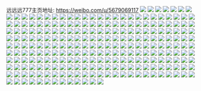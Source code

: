 远远远777主页地址: https://weibo.com/u/5679069117 
![](https://wx4.sinaimg.cn/mw2000/006ckNiZgy1h73xtgijkej32c0340hdy.jpg) 
![](https://wx4.sinaimg.cn/mw2000/006ckNiZgy1h73xtpdevrj32852yvb2a.jpg) 
![](https://wx4.sinaimg.cn/mw2000/006ckNiZgy1h73xucq6cgj32c0341e85.jpg) 
![](https://wx4.sinaimg.cn/mw2000/006ckNiZgy1h73xtrs7y0j31l2242n5i.jpg) 
![](https://wx4.sinaimg.cn/mw2000/006ckNiZgy1h73xuq683qj315o1qihdt.jpg) 
![](https://wx4.sinaimg.cn/mw2000/006ckNiZgy1h73xtxc2wdj32c0365qv5.jpg) 
![](https://wx4.sinaimg.cn/mw2000/006ckNiZgy1h73xu0twfmj32c034pkjn.jpg) 
![](https://wx4.sinaimg.cn/mw2000/006ckNiZgy1h73xtmeky2j32c03404qr.jpg) 
![](https://wx4.sinaimg.cn/mw2000/006ckNiZgy1h73xu4oseqj328d2z67wj.jpg) 
![](https://wx4.sinaimg.cn/mw2000/006ckNiZgy1h73xu7t2zpj32c0340x6r.jpg) 
![](https://wx4.sinaimg.cn/mw2000/006ckNiZgy1h73xugjkbwj32c0341hdt.jpg) 
![](https://wx4.sinaimg.cn/mw2000/006ckNiZgy1h73xukrmfzj32c0340b29.jpg) 
![](https://wx4.sinaimg.cn/mw2000/006ckNiZgy1h73xulgu4wj31711vkapd.jpg) 
![](https://wx4.sinaimg.cn/mw2000/006ckNiZgy1h73xtdreazj31pw2aj1f7.jpg) 
![](https://wx4.sinaimg.cn/mw2000/006ckNiZgy1gwy1dn70k3j32801o0npd.jpg) 
![](https://wx4.sinaimg.cn/mw2000/006ckNiZgy1gwy1dpicz5j33402c0npe.jpg) 
![](https://wx4.sinaimg.cn/mw2000/006ckNiZgy1gwy1dt7bw7j33402c0qv9.jpg) 
![](https://wx4.sinaimg.cn/mw2000/006ckNiZgy1gwy1dwdsfij33402c0x6q.jpg) 
![](https://wx4.sinaimg.cn/mw2000/006ckNiZgy1gwy1dzjw9hj33402c07wj.jpg) 
![](https://wx4.sinaimg.cn/mw2000/006ckNiZgy1gwy1ene1zzj32ip1w17wh.jpg) 
![](https://wx4.sinaimg.cn/mw2000/006ckNiZgy1gwy1e2wq7nj32c0340u0z.jpg) 
![](https://wx4.sinaimg.cn/mw2000/006ckNiZgy1gwy1e5y4nnj33402c0b2b.jpg) 
![](https://wx4.sinaimg.cn/mw2000/006ckNiZgy1gwy1e80hnij32ao328kjl.jpg) 
![](https://wx4.sinaimg.cn/mw2000/006ckNiZgy1gwy1eaewt2j33282aou0x.jpg) 
![](https://wx4.sinaimg.cn/mw2000/006ckNiZgy1gwy1efblhnj33282aonpf.jpg) 
![](https://wx4.sinaimg.cn/mw2000/006ckNiZgy1gwy1jfztokj33402c04qr.jpg) 
![](https://wx4.sinaimg.cn/mw2000/006ckNiZgy1gwy1ekr1gdj32ip1w1npd.jpg) 
![](https://wx4.sinaimg.cn/mw2000/006ckNiZgy1gwy1jivk6aj32ip1w1hdu.jpg) 
![](https://wx4.sinaimg.cn/mw2000/006ckNiZgy1gwy1jktvgyj33282aou0y.jpg) 
![](https://wx4.sinaimg.cn/mw2000/006ckNiZgy1gwy1jmtbdsj33282aob29.jpg) 
![](https://wx4.sinaimg.cn/mw2000/006ckNiZgy1gwy1je0pxpj33282aox6r.jpg) 
![](https://wx4.sinaimg.cn/mw2000/006ckNiZgy1gwy1l2yizij33282aonpd.jpg) 
![](https://wx4.sinaimg.cn/mw2000/006ckNiZgy1gv4cehaurvj61i2203x6502.jpg) 
![](https://wx4.sinaimg.cn/mw2000/006ckNiZgy1gv4cenljdkj629s1pcx6p02.jpg) 
![](https://wx4.sinaimg.cn/mw2000/006ckNiZgy1gv4cewi32cj63282aoe8202.jpg) 
![](https://wx4.sinaimg.cn/mw2000/006ckNiZgy1gv4cf11hbrj62ao328nnq02.jpg) 
![](https://wx4.sinaimg.cn/mw2000/006ckNiZgy1gv222cj3j7j62ao3284qr02.jpg) 
![](https://wx4.sinaimg.cn/mw2000/006ckNiZgy1gv2228jx4jj61401hcawe02.jpg) 
![](https://wx4.sinaimg.cn/mw2000/006ckNiZgy1gv221x27c1j63282ao1l002.jpg) 
![](https://wx4.sinaimg.cn/mw2000/006ckNiZgy1gv2220gkakj61r22c2b2902.jpg) 
![](https://wx4.sinaimg.cn/mw2000/006ckNiZgy1gv221oelrgj63282aob2902.jpg) 
![](https://wx4.sinaimg.cn/mw2000/006ckNiZgy1gv221eu6grj61vp2ip7wi02.jpg) 
![](https://wx4.sinaimg.cn/mw2000/006ckNiZgy1gv221jo56wj63282ao1ky02.jpg) 
![](https://wx4.sinaimg.cn/mw2000/006ckNiZgy1gv221hh7snj63282aou0x02.jpg) 
![](https://wx4.sinaimg.cn/mw2000/006ckNiZgy1gv221ldba5j63282aonpd02.jpg) 
![](https://wx4.sinaimg.cn/mw2000/006ckNiZgy1gv221b1gwwj62681mob2902.jpg) 
![](https://wx4.sinaimg.cn/mw2000/006ckNiZgy1gv221ths3ij62x526ux6q02.jpg) 
![](https://wx4.sinaimg.cn/mw2000/006ckNiZgy1gv2223hf6qj61tw2fvhdt02.jpg) 
![](https://wx4.sinaimg.cn/mw2000/006ckNiZgy1gv2226sy03j61ze1hju0x02.jpg) 
![](https://wx4.sinaimg.cn/mw2000/006ckNiZgy1gv221qpmf1j62ao328npe02.jpg) 
![](https://wx4.sinaimg.cn/mw2000/006ckNiZgy1gv22hcerdfj61hc14049a02.jpg) 
![](https://wx4.sinaimg.cn/mw2000/006ckNiZgy1gv223gk3ajj63282aonpd02.jpg) 
![](https://wx4.sinaimg.cn/mw2000/006ckNiZgy1gv222iaqraj62ao328qv602.jpg) 
![](https://wx4.sinaimg.cn/mw2000/006ckNiZgy1gv222fsn8kj63282aonpf02.jpg) 
![](https://wx4.sinaimg.cn/mw2000/006ckNiZgy1guyw9sxx1wj62ao3281ky02.jpg) 
![](https://wx4.sinaimg.cn/mw2000/006ckNiZgy1guyw8zbdfgj63282aohdv02.jpg) 
![](https://wx4.sinaimg.cn/mw2000/006ckNiZgy1guyw93r7vqj63282ao4qs02.jpg) 
![](https://wx4.sinaimg.cn/mw2000/006ckNiZgy1guyw9ecddwj63282ao7wh02.jpg) 
![](https://wx4.sinaimg.cn/mw2000/006ckNiZgy1guyw9c83gcj61w12ip1ky02.jpg) 
![](https://wx4.sinaimg.cn/mw2000/006ckNiZgy1guyw9iq0wyj63282aoqv702.jpg) 
![](https://wx4.sinaimg.cn/mw2000/006ckNiZgy1guyw97idbtj62ip1w1e8102.jpg) 
![](https://wx4.sinaimg.cn/mw2000/006ckNiZgy1guyw9m1kd4j63282aob2a02.jpg) 
![](https://wx4.sinaimg.cn/mw2000/006ckNiZgy1guywbp4wdhj62ao328npd02.jpg) 
![](https://wx4.sinaimg.cn/mw2000/006ckNiZgy1guptxgcmsvj62bc334n3b02.jpg) 
![](https://wx4.sinaimg.cn/mw2000/006ckNiZgy1guptwv25g5j62681mox6p02.jpg) 
![](https://wx4.sinaimg.cn/mw2000/006ckNiZgy1guptvukxedj622o340e8202.jpg) 
![](https://wx4.sinaimg.cn/mw2000/006ckNiZgy1guptw3e2k3j611c340e8102.jpg) 
![](https://wx4.sinaimg.cn/mw2000/006ckNiZgy1guptxo1pj9j62bc334npd02.jpg) 
![](https://wx4.sinaimg.cn/mw2000/006ckNiZgy1guptvdmw1nj60tv33zhdt02.jpg) 
![](https://wx4.sinaimg.cn/mw2000/006ckNiZgy1guptwzt19dj62ip1w1npd02.jpg) 
![](https://wx4.sinaimg.cn/mw2000/006ckNiZgy1guptxjqo6lj619k1orne802.jpg) 
![](https://wx4.sinaimg.cn/mw2000/006ckNiZgy1guptw8ip1ij622o340x6p02.jpg) 
![](https://wx4.sinaimg.cn/mw2000/006ckNiZgy1guptwavvwwj63282aokjl02.jpg) 
![](https://wx4.sinaimg.cn/mw2000/006ckNiZgy1guptwf48r9j629s1pcx6p02.jpg) 
![](https://wx4.sinaimg.cn/mw2000/006ckNiZgy1guptvzhhfyj61k0340u0x02.jpg) 
![](https://wx4.sinaimg.cn/mw2000/006ckNiZgy1guptvo67anj60v9340npd02.jpg) 
![](https://wx4.sinaimg.cn/mw2000/006ckNiZgy1guptxf2hnkj63282ao1l002.jpg) 
![](https://wx4.sinaimg.cn/mw2000/006ckNiZgy1guptvk2z8hj61hr3411ky02.jpg) 
![](https://wx4.sinaimg.cn/mw2000/006ckNiZgy1guptx724xvj63282aoe8102.jpg) 
![](https://wx4.sinaimg.cn/mw2000/006ckNiZgy1guptwqgmw5j62ao328npd02.jpg) 
![](https://wx4.sinaimg.cn/mw2000/006ckNiZgy1guptwl850kj63282aou0x02.jpg) 
![](https://wx4.sinaimg.cn/mw2000/006ckNiZly1gsgbdn1tznj32vf25l1kz.jpg) 
![](https://wx4.sinaimg.cn/mw2000/006ckNiZly1gsgbdthrxvj33282ao7wj.jpg) 
![](https://wx4.sinaimg.cn/mw2000/006ckNiZly1grqwpszkzxj32ip1ohqv5.jpg) 
![](https://wx4.sinaimg.cn/mw2000/006ckNiZly1grqwqvt2m8j622k33zb2d02.jpg) 
![](https://wx4.sinaimg.cn/mw2000/006ckNiZly1grqwr2rtefj33402c0x6p.jpg) 
![](https://wx4.sinaimg.cn/mw2000/006ckNiZly1grqwqa753uj62by33znpg02.jpg) 
![](https://wx4.sinaimg.cn/mw2000/006ckNiZly1grqwr5yl8ij334g2c8e82.jpg) 
![](https://wx4.sinaimg.cn/mw2000/006ckNiZly1grqwq63839j32by33z4qv.jpg) 
![](https://wx4.sinaimg.cn/mw2000/006ckNiZly1grqwpqm0dgj31oh2ip1kz.jpg) 
![](https://wx4.sinaimg.cn/mw2000/006ckNiZly1grqwqde4ytj30rz340kjn.jpg) 
![](https://wx4.sinaimg.cn/mw2000/006ckNiZly1grqwpvxewsj31oh2ipqv6.jpg) 
![](https://wx4.sinaimg.cn/mw2000/006ckNiZly1grqwr05rkqj34tc37kkjp.jpg) 
![](https://wx4.sinaimg.cn/mw2000/006ckNiZly1grqwpnsjpzj32c0340nph.jpg) 
![](https://wx4.sinaimg.cn/mw2000/006ckNiZly1grqwqhr5ekj61oh2ip4qq02.jpg) 
![](https://wx4.sinaimg.cn/mw2000/006ckNiZly1grqwqnu8e0j31oh2ipu0y.jpg) 
![](https://wx4.sinaimg.cn/mw2000/006ckNiZly1grqwpzzmn0j322k33z1l0.jpg) 
![](https://wx4.sinaimg.cn/mw2000/006ckNiZly1grqwql3pybj31w12ipx6r.jpg) 
![](https://wx4.sinaimg.cn/mw2000/006ckNiZly1grqwqr10pij31oh2iphdv.jpg) 
![](https://wx4.sinaimg.cn/mw2000/006ckNiZly1grqwqfjhooj32ip1oh4qq.jpg) 
![](https://wx4.sinaimg.cn/mw2000/006ckNiZly1grqwr90jb5j32ao328npe.jpg) 
![](https://wx4.sinaimg.cn/mw2000/006ckNiZly1gqpbnrltpsj313z0u0gs4.jpg) 
![](https://wx4.sinaimg.cn/mw2000/006ckNiZly1gqpbnlr9lyj313z0u0tee.jpg) 
![](https://wx4.sinaimg.cn/mw2000/006ckNiZly1gqpbnne0zoj30tf138adv.jpg) 
![](https://wx4.sinaimg.cn/mw2000/006ckNiZly1gqpbnmppttj30u013zgq1.jpg) 
![](https://wx4.sinaimg.cn/mw2000/006ckNiZly1gqpbnqoiacj313z0u00vl.jpg) 
![](https://wx4.sinaimg.cn/mw2000/006ckNiZly1gqpbnon17xj31400u0tgq.jpg) 
![](https://wx4.sinaimg.cn/mw2000/006ckNiZly1gqpbnph6n0j31400u0q9f.jpg) 
![](https://wx4.sinaimg.cn/mw2000/006ckNiZly1gqpboa2vjhj31400u0dji.jpg) 
![](https://wx4.sinaimg.cn/mw2000/006ckNiZly1gqpbobr0n6j30u01400zs.jpg) 
![](https://wx4.sinaimg.cn/mw2000/006ckNiZly1gqgyv8j31ej31w12ipe86.jpg) 
![](https://wx4.sinaimg.cn/mw2000/006ckNiZly1gqgyvhwh0dj32ao328e85.jpg) 
![](https://wx4.sinaimg.cn/mw2000/006ckNiZly1gqgyv9prixj32681mokjm.jpg) 
![](https://wx4.sinaimg.cn/mw2000/006ckNiZly1gqgyvboz4tj31w12ip1l1.jpg) 
![](https://wx4.sinaimg.cn/mw2000/006ckNiZly1gqgyv6ct90j32681mob2b.jpg) 
![](https://wx4.sinaimg.cn/mw2000/006ckNiZly1gqgyvjfktxj33282aox6r.jpg) 
![](https://wx4.sinaimg.cn/mw2000/006ckNiZly1gqgyvyezotj32ao3284qq.jpg) 
![](https://wx4.sinaimg.cn/mw2000/006ckNiZly1gqgywn7komj33kg2ocb2c.jpg) 
![](https://wx4.sinaimg.cn/mw2000/006ckNiZly1gqgywllzetj33y82yo4qs.jpg) 
![](https://wx4.sinaimg.cn/mw2000/006ckNiZly1gqgyve353xj33y82yo1l1.jpg) 
![](https://wx4.sinaimg.cn/mw2000/006ckNiZly1gq7wwsoq3uj32681mou0x.jpg) 
![](https://wx4.sinaimg.cn/mw2000/006ckNiZly1gq7wxnn7ixj33282aou0z.jpg) 
![](https://wx4.sinaimg.cn/mw2000/006ckNiZly1gq7wx01mczj32ao3284qr.jpg) 
![](https://wx4.sinaimg.cn/mw2000/006ckNiZly1gq7wx4fm0dj32ao328x6q.jpg) 
![](https://wx4.sinaimg.cn/mw2000/006ckNiZly1gq7wx9iri7j33282aoe83.jpg) 
![](https://wx4.sinaimg.cn/mw2000/006ckNiZly1gq7wxxcywqj33282aoe83.jpg) 
![](https://wx4.sinaimg.cn/mw2000/006ckNiZly1gq7wxk4krij31vz2ipnpe.jpg) 
![](https://wx4.sinaimg.cn/mw2000/006ckNiZly1gq7wxhaq7fj33282aob2b.jpg) 
![](https://wx4.sinaimg.cn/mw2000/006ckNiZly1gq7x5b3dcgj30hs0hsmy5.jpg) 
![](https://wx4.sinaimg.cn/mw2000/006ckNiZly1gq7wxrq4ewj32ao3281kz.jpg) 
![](https://wx4.sinaimg.cn/mw2000/006ckNiZly1gq7wwwv86gj32ao32ae83.jpg) 
![](https://wx4.sinaimg.cn/mw2000/006ckNiZly1gq7wy0zpu1j33282aou0z.jpg) 
![](https://wx4.sinaimg.cn/mw2000/006ckNiZly1gq7wxdluhzj32ao328npf.jpg) 
![](https://wx4.sinaimg.cn/mw2000/006ckNiZly1gpwv0iclroj30u01ctdoc.jpg) 
![](https://wx4.sinaimg.cn/mw2000/006ckNiZly1gpwv3a56zcj30u0140wua.jpg) 
![](https://wx4.sinaimg.cn/mw2000/006ckNiZly1gpwuwd0cv4j31mc25sqv5.jpg) 
![](https://wx4.sinaimg.cn/mw2000/006ckNiZly1gpwuvt8v23j32681moe83.jpg) 
![](https://wx4.sinaimg.cn/mw2000/006ckNiZly1gpwuvwkritj32681monpf.jpg) 
![](https://wx4.sinaimg.cn/mw2000/006ckNiZly1gpwuvmfj37j33282ao1l0.jpg) 
![](https://wx4.sinaimg.cn/mw2000/006ckNiZly1gpwtvmlx7aj33282aox6q.jpg) 
![](https://wx4.sinaimg.cn/mw2000/006ckNiZly1gpwuw3hvkxj32ip1w1x6r.jpg) 
![](https://wx4.sinaimg.cn/mw2000/006ckNiZly1gpwuw75k0vj31ox1ox1ky.jpg) 
![](https://wx4.sinaimg.cn/mw2000/006ckNiZly1gpwuwb3xb1j33282aox6r.jpg) 
![](https://wx4.sinaimg.cn/mw2000/006ckNiZly1gpwtvfa4oqj31k0340kjo.jpg) 
![](https://wx4.sinaimg.cn/mw2000/006ckNiZly1gpwuvzgnx1j31w12ip7wj.jpg) 
![](https://wx4.sinaimg.cn/mw2000/006ckNiZly1gpwuvqda2xj32ao328u10.jpg) 
![](https://wx4.sinaimg.cn/mw2000/006ckNiZly1gpa3kcigwzj31w02iohdw.jpg) 
![](https://wx4.sinaimg.cn/mw2000/006ckNiZly1gpa3jxdh59j30rs2w6npe.jpg) 
![](https://wx4.sinaimg.cn/mw2000/006ckNiZly1gpa3kjh4g3j31w02io7wl.jpg) 
![](https://wx4.sinaimg.cn/mw2000/006ckNiZly1gpa3jz5an8j30rs2myb2a.jpg) 
![](https://wx4.sinaimg.cn/mw2000/006ckNiZly1gpa3k8ozqaj31og2iox6q.jpg) 
![](https://wx4.sinaimg.cn/mw2000/006ckNiZly1gpa3k2tdlfj31712iqqv7.jpg) 
![](https://wx4.sinaimg.cn/mw2000/006ckNiZly1gpa3k6cm0zj30xm2iqb2b.jpg) 
![](https://wx4.sinaimg.cn/mw2000/006ckNiZly1gpa3k02pvnj30xi2iqe82.jpg) 
![](https://wx4.sinaimg.cn/mw2000/006ckNiZly1gpa3k1n7rdj30rs37vx6q.jpg) 
![](https://wx4.sinaimg.cn/mw2000/006ckNiZly1gpa3ki4j9fj31oe2iq7wl.jpg) 
![](https://wx4.sinaimg.cn/mw2000/006ckNiZly1gpa3k7jst7j317j2iq4qr.jpg) 
![](https://wx4.sinaimg.cn/mw2000/006ckNiZly1gpa3kgl1doj31oe2iq7wl.jpg) 
![](https://wx4.sinaimg.cn/mw2000/006ckNiZly1gpa3k596h2j30u82iqx6q.jpg) 
![](https://wx4.sinaimg.cn/mw2000/006ckNiZly1gpa3jvpy6yj32ao328kjo.jpg) 
![](https://wx4.sinaimg.cn/mw2000/006ckNiZly1gpa3k9xsm5j30rs51de84.jpg) 
![](https://wx4.sinaimg.cn/mw2000/006ckNiZly1gpa3kf3njdj30u72iqx6q.jpg) 
![](https://wx4.sinaimg.cn/mw2000/006ckNiZly1gpa3kb7s3vj317i2iqe83.jpg) 
![](https://wx4.sinaimg.cn/mw2000/006ckNiZly1gpa3ke3299j31w02iokjo.jpg) 
![](https://wx4.sinaimg.cn/mw2000/006ckNiZly1gou67vssbwj33282ao4qs.jpg) 
![](https://wx4.sinaimg.cn/mw2000/006ckNiZly1gou67qisfrj31w02ioqv7.jpg) 
![](https://wx4.sinaimg.cn/mw2000/006ckNiZly1gou67mm69pj32i11vhkjl.jpg) 
![](https://wx4.sinaimg.cn/mw2000/006ckNiZly1gou684wdcxj32bk1qob29.jpg) 
![](https://wx4.sinaimg.cn/mw2000/006ckNiZly1gou68344xdj31mo1mo7wi.jpg) 
![](https://wx4.sinaimg.cn/mw2000/006ckNiZly1gou680dq7ij33282aob2c.jpg) 
![](https://wx4.sinaimg.cn/mw2000/006ckNiZly1golp71iogzj31o01ot4br.jpg) 
![](https://wx4.sinaimg.cn/mw2000/006ckNiZly1golp71vbu2j31o02937oc.jpg) 
![](https://wx4.sinaimg.cn/mw2000/006ckNiZly1golp70wvyxj31o01i2n8i.jpg) 
![](https://wx4.sinaimg.cn/mw2000/006ckNiZly1golp725j13j32yo1o0k5d.jpg) 
![](https://wx4.sinaimg.cn/mw2000/006ckNiZly1go8yf4nmu5j31mn1mo7wh.jpg) 
![](https://wx4.sinaimg.cn/mw2000/006ckNiZly1go8yf6as3aj33k02o0npf.jpg) 
![](https://wx4.sinaimg.cn/mw2000/006ckNiZly1gnymwen8n0j32yo18gwxo.jpg) 
![](https://wx4.sinaimg.cn/mw2000/006ckNiZly1gnymwdqggnj32yo18gnag.jpg) 
![](https://wx4.sinaimg.cn/mw2000/006ckNiZly1gnymwf78u9j32yo18gnat.jpg) 
![](https://wx4.sinaimg.cn/mw2000/006ckNiZly1gnymwfqzh2j32yo18g7de.jpg) 
![](https://wx4.sinaimg.cn/mw2000/006ckNiZly1gmm28ij3xxj32io1w0hdx.jpg) 
![](https://wx4.sinaimg.cn/mw2000/006ckNiZly1gmm29fpuebj31w02iohdu.jpg) 
![](https://wx4.sinaimg.cn/mw2000/006ckNiZly1gmm2b1f5j6j31uf2ioe83.jpg) 
![](https://wx4.sinaimg.cn/mw2000/006ckNiZly1gmm2gr3gnxj33282ao1kz.jpg) 
![](https://wx4.sinaimg.cn/mw2000/006ckNiZly1gmm2i04tfnj32c0340b2b.jpg) 
![](https://wx4.sinaimg.cn/mw2000/006ckNiZly1gmm2izi6d5j33282ao4qq.jpg) 
![](https://wx4.sinaimg.cn/mw2000/006ckNiZly1gm6roi37slj30g40efmxt.jpg) 
![](https://wx4.sinaimg.cn/mw2000/006ckNiZly1gm6roifz37j30hs0hr75h.jpg) 
![](https://wx4.sinaimg.cn/mw2000/006ckNiZly1gm6roj3xg4j30g70ibdgp.jpg) 
![](https://wx4.sinaimg.cn/mw2000/006ckNiZly1gm6rojslukj30qo0x8n2e.jpg) 
![](https://wx4.sinaimg.cn/mw2000/006ckNiZly1gm6rokzp7xj30p00v9q8v.jpg) 
![](https://wx4.sinaimg.cn/mw2000/006ckNiZly1gm6roluyymj30k00qon17.jpg) 
![](https://wx4.sinaimg.cn/mw2000/006ckNiZly1gm1fxlhmasj32io1w0e83.jpg) 
![](https://wx4.sinaimg.cn/mw2000/006ckNiZly1gm1fy47qn9j32io1w0e83.jpg) 
![](https://wx4.sinaimg.cn/mw2000/006ckNiZly1gm1fyr8lb3j33402c0x6r.jpg) 
![](https://wx4.sinaimg.cn/mw2000/006ckNiZly1glq2s28z8yj30u01h947n.jpg) 
![](https://wx4.sinaimg.cn/mw2000/006ckNiZly1glq2s7yip2j32801o0kjm.jpg) 
![](https://wx4.sinaimg.cn/mw2000/006ckNiZly1glq2tldmj1j30md0aawfy.jpg) 
![](https://wx4.sinaimg.cn/mw2000/006ckNiZly1glq2tkh75kj33282ao7wk.jpg) 
![](https://wx4.sinaimg.cn/mw2000/006ckNiZly1glq2sfxbppj31uv2io4qq.jpg) 
![](https://wx4.sinaimg.cn/mw2000/006ckNiZly1glq2t9scp3j30u00eqq6k.jpg) 
![](https://wx4.sinaimg.cn/mw2000/006ckNiZly1gk68lmspbwj33282aonpe.jpg) 
![](https://wx4.sinaimg.cn/mw2000/006ckNiZly1gk68lkcwj7j30hs0sh0v9.jpg) 
![](https://wx4.sinaimg.cn/mw2000/006ckNiZly1gk68lkp6bgj30u010vjy3.jpg) 
![](https://wx4.sinaimg.cn/mw2000/006ckNiZly1gk68llbxt9j32331kchdt.jpg) 
![](https://wx4.sinaimg.cn/mw2000/006ckNiZly1gk68m5ha0uj30u0140afc.jpg) 
![](https://wx4.sinaimg.cn/mw2000/006ckNiZly1gk68m9aa3bj31z41hcx6q.jpg) 
![](https://wx4.sinaimg.cn/mw2000/006ckNiZly1gjyxx0il72j31zd1hjnpd.jpg) 
![](https://wx4.sinaimg.cn/mw2000/006ckNiZly1gjyxwyj56nj32dc1tpe85.jpg) 
![](https://wx4.sinaimg.cn/mw2000/006ckNiZly1gjyxww3ep8j31hc1z4x6s.jpg) 
![](https://wx4.sinaimg.cn/mw2000/006ckNiZly1gjyxwzrf1qj31w02iokjn.jpg) 
![](https://wx4.sinaimg.cn/mw2000/006ckNiZly1gix3rmhi6bj317z1moaxh.jpg) 
![](https://wx4.sinaimg.cn/mw2000/006ckNiZly1gieq84fms0j31mo1mo1ky.jpg) 
![](https://wx4.sinaimg.cn/mw2000/006ckNiZly1gieq87e65uj31mo1mou0x.jpg) 
![](https://wx4.sinaimg.cn/mw2000/006ckNiZly1gieq8a69n0j31mo1mo1ky.jpg) 
![](https://wx4.sinaimg.cn/mw2000/006ckNiZly1gieq85h657j31mo1mox6p.jpg) 
![](https://wx4.sinaimg.cn/mw2000/006ckNiZly1gbbdbo5nruj31qc0u0e4f.jpg) 
![](https://wx4.sinaimg.cn/mw2000/006ckNiZly1gbbdbu086qj31qc0u014d.jpg) 
![](https://wx4.sinaimg.cn/mw2000/006ckNiZly1g7z9my7nvij30u00u0k93.jpg) 
![](https://wx4.sinaimg.cn/mw2000/006ckNiZly1g7z9msuxhkj31y82lokjl.jpg) 
![](https://wx4.sinaimg.cn/mw2000/006ckNiZly1g7z9n342sej30u00u0qkn.jpg) 
![](https://wx4.sinaimg.cn/mw2000/006ckNiZly1g7z9mkioy6j30u0140e1d.jpg) 
![](https://wx4.sinaimg.cn/mw2000/006ckNiZly1g7z9n4ov4vj31400u01kx.jpg) 
![](https://wx4.sinaimg.cn/mw2000/006ckNiZly1g7z9n1yibvj315o3h0npe.jpg) 
![](https://wx4.sinaimg.cn/mw2000/006ckNiZly1g7z9mqjccnj315o1qie81.jpg) 
![](https://wx4.sinaimg.cn/mw2000/006ckNiZly1g7z9mx000ej31z41hcnpe.jpg) 
![](https://wx4.sinaimg.cn/mw2000/006ckNiZly1g7z9mnasrdj315o1qikjl.jpg) 
![](https://wx4.sinaimg.cn/mw2000/006ckNiZly1g505vbjranj30sg0kmac9.jpg) 
![](https://wx4.sinaimg.cn/mw2000/006ckNiZly1g4pvp4x3slj31qc0u07wh.jpg) 
![](https://wx4.sinaimg.cn/mw2000/006ckNiZly1g465na20edj30no0notcc.jpg) 
![](https://wx4.sinaimg.cn/mw2000/006ckNiZly1g465naek3lj30m80jm3zb.jpg) 
![](https://wx4.sinaimg.cn/mw2000/006ckNiZly1g3nvoh16cdj31401hcnpd.jpg) 
![](https://wx4.sinaimg.cn/mw2000/006ckNiZly1g3nvoij50rj31401hcnpd.jpg) 
![](https://wx4.sinaimg.cn/mw2000/006ckNiZly1g3fjyuxf83j30ku0ds46g.jpg) 
![](https://wx4.sinaimg.cn/mw2000/006ckNiZly1g3fjyxalkij335s24bkjl.jpg) 
![](https://wx4.sinaimg.cn/mw2000/006ckNiZly1g3fjz0hyuvj335s24be81.jpg) 
![](https://wx4.sinaimg.cn/mw2000/006ckNiZly1g2gekmz2i2j33282aob2b.jpg) 
![](https://wx4.sinaimg.cn/mw2000/006ckNiZly1g2geko1oo0j30u01hcgy9.jpg) 
![](https://wx4.sinaimg.cn/mw2000/006ckNiZly1g2gekh08trj30u30u00z2.jpg) 
![](https://wx4.sinaimg.cn/mw2000/006ckNiZly1g2gekgh94jj30u0140tsy.jpg) 
![](https://wx4.sinaimg.cn/mw2000/006ckNiZly1g2eqz5als7j32ao328npg.jpg) 
![](https://wx4.sinaimg.cn/mw2000/006ckNiZly1g245vooh9aj30u00k0tay.jpg) 
![](https://wx4.sinaimg.cn/mw2000/006ckNiZly1g245vpd5rcj31w92dcn91.jpg) 
![](https://wx4.sinaimg.cn/mw2000/006ckNiZly1g215i7lryej30u0140nnj.jpg) 
![](https://wx4.sinaimg.cn/mw2000/006ckNiZly1g215i58oeyj32ao328npe.jpg) 
